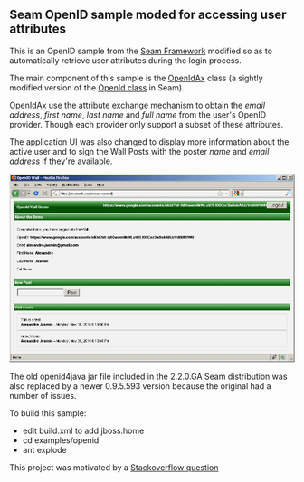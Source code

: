 Seam OpenID sample moded for accessing user attributes
------------------------------------------------------

This is an OpenID sample from the [Seam Framework][1] modified so as to automatically
retrieve user attributes during the login process.

The main component of this sample is the [OpenIdAx][3] class (a sightly modified
version of the [OpenId class][2] in Seam).

[OpenIdAx][3] use the attribute exchange mechanism to obtain the
*email address*, *first name*, *last name* and *full name* from the user's OpenID provider.
Though each provider only support a subset of these attributes.

The application UI was also changed to display more information about the active user 
and to sign the Wall Posts with the poster *name* and *email address* if they're available.

![Screenshot](http://github.com/ajasmin/seam-openid-with-name-and-email/raw/master/screenshot.png)

The old openid4java jar file included in the 2.2.0.GA Seam distribution was also replaced
by a newer 0.9.5.593 version because the original had a number of issues.

To build this sample:

- edit build.xml to add jboss.home
- cd examples/openid
- ant explode

This project was motivated by a [Stackoverflow question][4]


  [1]: http://seamframework.org/
  [2]: https://anonsvn.jboss.org/repos/seam/branches/community/Seam_2_2/src/main/org/jboss/seam/security/openid/OpenId.java
  [3]: http://github.com/ajasmin/seam-openid-with-name-and-email/blob/master/examples/openid/src/org/jboss/seam/example/openid/OpenIdAx.java
  [4]: http://stackoverflow.com/questions/2936340/get-email-address-from-openid-using-jboss-seam